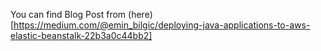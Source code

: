 You can find Blog Post from (here)[https://medium.com/@emin_bilgic/deploying-java-applications-to-aws-elastic-beanstalk-22b3a0c44bb2]

